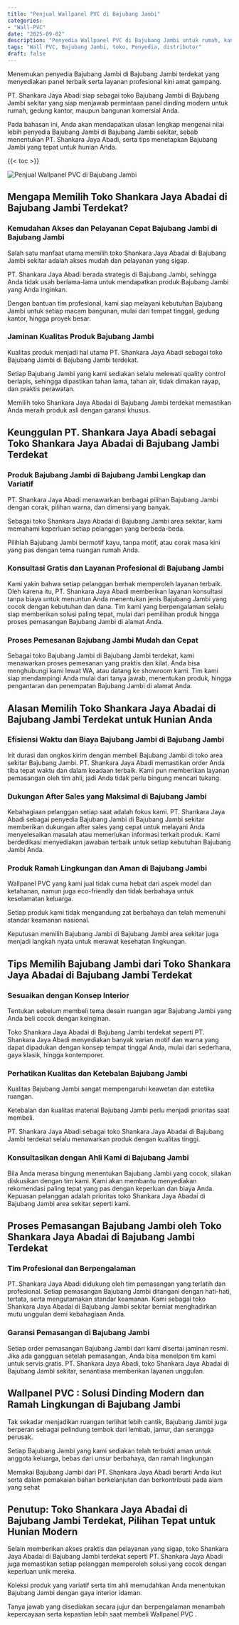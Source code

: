 ```yaml
---
title: "Penjual Wallpanel PVC di Bajubang Jambi"
categories: 
- "Wall-PVC"
date: "2025-09-02"
description: "Penyedia Wallpanel PVC di Bajubang Jambi untuk rumah, kantor, serta toko. Panel unggulan, beragam motif, warna menarik, beserta layanan pemasangan dikerjakan oleh tenaga ahli ahli dan garansi resmi!|Jasa distribusi Wallpanel PVC di Bajubang Jambi bagi keperluan tempat tinggal, office, maupun gerai, beserta material terbaik dan instalasi oleh teknisi ahli dan garansi resmi.|Solusi Wallpanel PVC di Bajubang Jambi yang terbukti bagi tempat tinggal, office, dan gerai, bersama produk berkualitas dan pemasangan dikerjakan oleh tim profesional dan jaminan resmi.|Penyediaan Wallpanel PVC di Bajubang Jambi untuk hunian, office, dan toko, dengan produk berkualitas dan instalasi ditangani oleh teknisi ahli, disertai dengan kepastian resmi.}"
tags: "Wall PVC, Bajubang Jambi, toko, Penyedia, distributor"
draft: false
---
```


Menemukan penyedia Bajubang Jambi di Bajubang Jambi terdekat yang menyediakan panel terbaik serta layanan profesional kini amat gampang.

PT. Shankara Jaya Abadi siap sebagai toko Bajubang Jambi di Bajubang Jambi sekitar yang siap menjawab permintaan panel dinding modern untuk rumah, gedung kantor, maupun bangunan komersial Anda.

Pada bahasan ini, Anda akan mendapatkan ulasan lengkap mengenai nilai lebih penyedia Bajubang Jambi di Bajubang Jambi sekitar, sebab menentukan PT. Shankara Jaya Abadi, serta tips menetapkan Bajubang Jambi yang tepat untuk hunian Anda.

{{< toc >}}

![Penjual Wallpanel PVC di Bajubang Jambi](/images/Wall-PVC/Penjual-Wallpanel-PVC-di-Bajubang-Jambi.png)


## Mengapa Memilih Toko Shankara Jaya Abadai di Bajubang Jambi Terdekat?

### Kemudahan Akses dan Pelayanan Cepat Bajubang Jambi di Bajubang Jambi

Salah satu manfaat utama memilih toko Shankara Jaya Abadai di Bajubang Jambi sekitar adalah akses mudah dan pelayanan yang sigap.

PT. Shankara Jaya Abadi berada strategis di Bajubang Jambi, sehingga Anda tidak usah berlama-lama untuk mendapatkan produk Bajubang Jambi yang Anda inginkan.

Dengan bantuan tim profesional, kami siap melayani kebutuhan Bajubang Jambi untuk setiap macam bangunan, mulai dari tempat tinggal, gedung kantor, hingga proyek besar.

### Jaminan Kualitas Produk Bajubang Jambi

Kualitas produk menjadi hal utama PT. Shankara Jaya Abadi sebagai toko Bajubang Jambi di Bajubang Jambi terdekat.

Setiap Bajubang Jambi yang kami sediakan selalu melewati quality control berlapis, sehingga dipastikan tahan lama, tahan air, tidak dimakan rayap, dan praktis perawatan.

Memilih toko Shankara Jaya Abadai di Bajubang Jambi terdekat memastikan Anda meraih produk asli dengan garansi khusus.

## Keunggulan PT. Shankara Jaya Abadi sebagai Toko Shankara Jaya Abadai di Bajubang Jambi Terdekat

### Produk Bajubang Jambi di Bajubang Jambi Lengkap dan Variatif

PT. Shankara Jaya Abadi menawarkan berbagai pilihan Bajubang Jambi dengan corak, pilihan warna, dan dimensi yang banyak.

Sebagai toko Shankara Jaya Abadai di Bajubang Jambi area sekitar, kami memahami keperluan setiap pelanggan yang berbeda-beda.

Pilihlah Bajubang Jambi bermotif kayu, tanpa motif, atau corak masa kini yang pas dengan tema ruangan rumah Anda.

### Konsultasi Gratis dan Layanan Profesional di Bajubang Jambi

Kami yakin bahwa setiap pelanggan berhak memperoleh layanan terbaik. Oleh karena itu, PT. Shankara Jaya Abadi memberikan layanan konsultasi tanpa biaya untuk menuntun Anda menentukan jenis Bajubang Jambi yang cocok dengan kebutuhan dan dana. Tim kami yang berpengalaman selalu siap memberikan solusi paling tepat, mulai dari pemilihan produk hingga proses pemasangan Bajubang Jambi di alamat Anda.

### Proses Pemesanan Bajubang Jambi Mudah dan Cepat

Sebagai toko Bajubang Jambi di Bajubang Jambi terdekat, kami menawarkan proses pemesanan yang praktis dan kilat. Anda bisa menghubungi kami lewat WA, atau datang ke showroom kami. Tim kami siap mendampingi Anda mulai dari tanya jawab, menentukan produk, hingga pengantaran dan penempatan Bajubang Jambi di alamat Anda.

## Alasan Memilih Toko Shankara Jaya Abadai di Bajubang Jambi Terdekat untuk Hunian Anda

### Efisiensi Waktu dan Biaya Bajubang Jambi di Bajubang Jambi

Irit durasi dan ongkos kirim dengan membeli Bajubang Jambi di toko area sekitar Bajubang Jambi. PT. Shankara Jaya Abadi memastikan order Anda tiba tepat waktu dan dalam keadaan terbaik. Kami pun memberikan layanan pemasangan oleh tim ahli, jadi Anda tidak perlu bingung mencari tukang.

### Dukungan After Sales yang Maksimal di Bajubang Jambi

Kebahagiaan pelanggan setiap saat adalah fokus kami. PT. Shankara Jaya Abadi sebagai penyedia Bajubang Jambi di Bajubang Jambi sekitar memberikan dukungan after sales yang cepat untuk melayani Anda menyelesaikan masalah atau memerlukan informasi terkait produk. Kami berdedikasi menyediakan jawaban terbaik untuk setiap kebutuhan Bajubang Jambi Anda.

### Produk Ramah Lingkungan dan Aman di Bajubang Jambi

 Wallpanel PVC  yang kami jual tidak cuma hebat dari aspek model dan ketahanan, namun juga eco-friendly dan tidak berbahaya untuk keselamatan keluarga.

Setiap produk kami tidak mengandung zat berbahaya dan telah memenuhi standar keamanan nasional.

Keputusan memilih Bajubang Jambi di Bajubang Jambi area sekitar juga menjadi langkah nyata untuk merawat kesehatan lingkungan.

## Tips Memilih Bajubang Jambi dari Toko Shankara Jaya Abadai di Bajubang Jambi Terdekat

### Sesuaikan dengan Konsep Interior 

Tentukan sebelum membeli tema desain ruangan agar Bajubang Jambi yang Anda beli cocok dengan keinginan.

Toko Shankara Jaya Abadai di Bajubang Jambi terdekat seperti PT. Shankara Jaya Abadi menyediakan banyak varian motif dan warna yang dapat dipadukan dengan konsep tempat tinggal Anda, mulai dari sederhana, gaya klasik, hingga kontemporer.

### Perhatikan Kualitas dan Ketebalan Bajubang Jambi

Kualitas Bajubang Jambi sangat mempengaruhi keawetan dan estetika ruangan.

Ketebalan dan kualitas material Bajubang Jambi perlu menjadi prioritas saat membeli.

PT. Shankara Jaya Abadi sebagai toko Shankara Jaya Abadai di Bajubang Jambi terdekat selalu menawarkan produk dengan kualitas tinggi.

### Konsultasikan dengan Ahli Kami di Bajubang Jambi

Bila Anda merasa bingung menentukan Bajubang Jambi yang cocok, silakan diskusikan dengan tim kami. Kami akan membantu menyediakan rekomendasi paling tepat yang pas dengan keperluan dan biaya Anda. Kepuasan pelanggan adalah prioritas toko Shankara Jaya Abadai di Bajubang Jambi area sekitar seperti kami.

## Proses Pemasangan Bajubang Jambi oleh Toko Shankara Jaya Abadai di Bajubang Jambi Terdekat

### Tim Profesional dan Berpengalaman

PT. Shankara Jaya Abadi didukung oleh tim pemasangan yang terlatih dan profesional. Setiap pemasangan Bajubang Jambi ditangani dengan hati-hati, tertata, serta mengutamakan standar keamanan. Kami sebagai toko Shankara Jaya Abadai di Bajubang Jambi sekitar berniat menghadirkan mutu unggulan demi kebahagiaan Anda.

### Garansi Pemasangan di Bajubang Jambi

Setiap order pemasangan Bajubang Jambi dari kami disertai jaminan resmi. Jika ada gangguan setelah pemasangan, Anda bisa menelpon tim kami untuk servis gratis. PT. Shankara Jaya Abadi, toko Shankara Jaya Abadai di Bajubang Jambi sekitar, senantiasa memberikan layanan unggulan.

##  Wallpanel PVC : Solusi Dinding Modern dan Ramah Lingkungan di Bajubang Jambi

Tak sekadar menjadikan ruangan terlihat lebih cantik, Bajubang Jambi juga berperan sebagai pelindung tembok dari lembab, jamur, dan serangga perusak.

Setiap Bajubang Jambi yang kami sediakan telah terbukti aman untuk anggota keluarga, bebas dari unsur berbahaya, dan ramah lingkungan

Memakai Bajubang Jambi dari PT. Shankara Jaya Abadi berarti Anda ikut serta dalam pemakaian bahan berkelanjutan dan berkontribusi pada alam yang sehat

## Penutup: Toko Shankara Jaya Abadai di Bajubang Jambi Terdekat, Pilihan Tepat untuk Hunian Modern

Selain memberikan akses praktis dan pelayanan yang sigap, toko Shankara Jaya Abadai di Bajubang Jambi terdekat seperti PT. Shankara Jaya Abadi juga memastikan setiap pelanggan memperoleh solusi yang cocok dengan keperluan unik mereka.

Koleksi produk yang variatif serta tim ahli memudahkan Anda menentukan Bajubang Jambi dengan gaya interior idaman.

Tanya jawab yang disediakan secara jujur dan berpengalaman menambah kepercayaan serta kepastian lebih saat membeli  Wallpanel PVC .